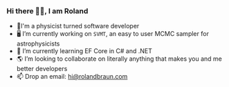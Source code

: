 ### Hi there 🙋‍♂️, I am Roland

<!--
**RolandBraunDev/RolandBraunDev** is a ✨ _special_ ✨ repository because its `README.md` (this file) appears on your GitHub profile.

Here are some ideas to get you started:

- 🔭 I’m currently working on ...
- 🌱 I’m currently learning ...
- 👯 I’m looking to collaborate on ...
- 🤔 I’m looking for help with ...
- 💬 Ask me about ...
- 📫 How to reach me: ...
- 😄 Pronouns: ...
- ⚡ Fun fact: ...
-->
- 🔭I'm a physicist turned software developer
- 🖥 I’m currently working on `SVMT`, an easy to user MCMC sampler for astrophysicists  
- 🌱 I’m currently learning EF Core in C# and .NET 
- 🌎 I’m looking to collaborate on literally anything that makes you and me better developers
- 📫 Drop an email: hi@rolandbraun.com  
